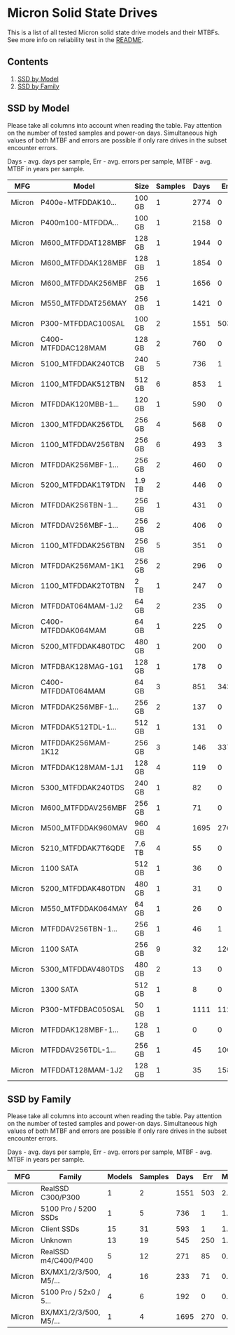 Micron Solid State Drives
=========================

This is a list of all tested Micron solid state drive models and their MTBFs. See
more info on reliability test in the [README](https://github.com/bsdhw/SMART).

Contents
--------

1. [ SSD by Model  ](#ssd-by-model)
2. [ SSD by Family ](#ssd-by-family)

SSD by Model
------------

Please take all columns into account when reading the table. Pay attention on the
number of tested samples and power-on days. Simultaneous high values of both MTBF
and errors are possible if only rare drives in the subset encounter errors.

Days - avg. days per sample,
Err  - avg. errors per sample,
MTBF - avg. MTBF in years per sample.

| MFG       | Model              | Size   | Samples | Days  | Err   | MTBF |
|-----------|--------------------|--------|---------|-------|-------|------|
| Micron    | P400e-MTFDDAK10... | 100 GB | 1       | 2774  | 0     | 7.60   |
| Micron    | P400m100-MTFDDA... | 100 GB | 1       | 2158  | 0     | 5.91   |
| Micron    | M600_MTFDDAT128MBF | 128 GB | 1       | 1944  | 0     | 5.33   |
| Micron    | M600_MTFDDAK128MBF | 128 GB | 1       | 1854  | 0     | 5.08   |
| Micron    | M600_MTFDDAK256MBF | 256 GB | 1       | 1656  | 0     | 4.54   |
| Micron    | M550_MTFDDAT256MAY | 256 GB | 1       | 1421  | 0     | 3.89   |
| Micron    | P300-MTFDDAC100SAL | 100 GB | 2       | 1551  | 503   | 2.30   |
| Micron    | C400-MTFDDAC128MAM | 128 GB | 2       | 760   | 0     | 2.08   |
| Micron    | 5100_MTFDDAK240TCB | 240 GB | 5       | 736   | 1     | 1.81   |
| Micron    | 1100_MTFDDAK512TBN | 512 GB | 6       | 853   | 1     | 1.80   |
| Micron    | MTFDDAK120MBB-1... | 120 GB | 1       | 590   | 0     | 1.62   |
| Micron    | 1300_MTFDDAK256TDL | 256 GB | 4       | 568   | 0     | 1.56   |
| Micron    | 1100_MTFDDAV256TBN | 256 GB | 6       | 493   | 3     | 1.29   |
| Micron    | MTFDDAK256MBF-1... | 256 GB | 2       | 460   | 0     | 1.26   |
| Micron    | 5200_MTFDDAK1T9TDN | 1.9 TB | 2       | 446   | 0     | 1.22   |
| Micron    | MTFDDAK256TBN-1... | 256 GB | 1       | 431   | 0     | 1.18   |
| Micron    | MTFDDAV256MBF-1... | 256 GB | 2       | 406   | 0     | 1.11   |
| Micron    | 1100_MTFDDAK256TBN | 256 GB | 5       | 351   | 0     | 0.96   |
| Micron    | MTFDDAK256MAM-1K1  | 256 GB | 2       | 296   | 0     | 0.81   |
| Micron    | 1100_MTFDDAK2T0TBN | 2 TB   | 1       | 247   | 0     | 0.68   |
| Micron    | MTFDDAT064MAM-1J2  | 64 GB  | 2       | 235   | 0     | 0.65   |
| Micron    | C400-MTFDDAK064MAM | 64 GB  | 1       | 225   | 0     | 0.62   |
| Micron    | 5200_MTFDDAK480TDC | 480 GB | 1       | 200   | 0     | 0.55   |
| Micron    | MTFDBAK128MAG-1G1  | 128 GB | 1       | 178   | 0     | 0.49   |
| Micron    | C400-MTFDDAT064MAM | 64 GB  | 3       | 851   | 343   | 0.44   |
| Micron    | MTFDDAK256MBF-1... | 256 GB | 2       | 137   | 0     | 0.38   |
| Micron    | MTFDDAK512TDL-1... | 512 GB | 1       | 131   | 0     | 0.36   |
| Micron    | MTFDDAK256MAM-1K12 | 256 GB | 3       | 146   | 337   | 0.35   |
| Micron    | MTFDDAK128MAM-1J1  | 128 GB | 4       | 119   | 0     | 0.33   |
| Micron    | 5300_MTFDDAK240TDS | 240 GB | 1       | 82    | 0     | 0.23   |
| Micron    | M600_MTFDDAV256MBF | 256 GB | 1       | 71    | 0     | 0.19   |
| Micron    | M500_MTFDDAK960MAV | 960 GB | 4       | 1695  | 270   | 0.19   |
| Micron    | 5210_MTFDDAK7T6QDE | 7.6 TB | 4       | 55    | 0     | 0.15   |
| Micron    | 1100 SATA          | 512 GB | 1       | 36    | 0     | 0.10   |
| Micron    | 5200_MTFDDAK480TDN | 480 GB | 1       | 31    | 0     | 0.09   |
| Micron    | M550_MTFDDAK064MAY | 64 GB  | 1       | 26    | 0     | 0.07   |
| Micron    | MTFDDAV256TBN-1... | 256 GB | 1       | 46    | 1     | 0.06   |
| Micron    | 1100 SATA          | 256 GB | 9       | 32    | 126   | 0.05   |
| Micron    | 5300_MTFDDAV480TDS | 480 GB | 2       | 13    | 0     | 0.04   |
| Micron    | 1300 SATA          | 512 GB | 1       | 8     | 0     | 0.02   |
| Micron    | P300-MTFDBAC050SAL | 50 GB  | 1       | 1111  | 1122  | 0.00   |
| Micron    | MTFDDAK128MBF-1... | 128 GB | 1       | 0     | 0     | 0.00   |
| Micron    | MTFDDAV256TDL-1... | 256 GB | 1       | 45    | 1008  | 0.00   |
| Micron    | MTFDDAT128MAM-1J2  | 128 GB | 1       | 35    | 1587  | 0.00   |

SSD by Family
-------------

Please take all columns into account when reading the table. Pay attention on the
number of tested samples and power-on days. Simultaneous high values of both MTBF
and errors are possible if only rare drives in the subset encounter errors.

Days - avg. days per sample,
Err  - avg. errors per sample,
MTBF - avg. MTBF in years per sample.

| MFG       | Family                 | Models | Samples | Days  | Err   | MTBF |
|-----------|------------------------|--------|---------|-------|-------|------|
| Micron    | RealSSD C300/P300      | 1      | 2       | 1551  | 503   | 2.30   |
| Micron    | 5100 Pro / 5200 SSDs   | 1      | 5       | 736   | 1     | 1.81   |
| Micron    | Client SSDs            | 15     | 31      | 593   | 1     | 1.51   |
| Micron    | Unknown                | 13     | 19      | 545   | 250   | 1.02   |
| Micron    | RealSSD m4/C400/P400   | 5      | 12      | 271   | 85    | 0.73   |
| Micron    | BX/MX1/2/3/500, M5/... | 4      | 16      | 233   | 71    | 0.62   |
| Micron    | 5100 Pro / 52x0 / 5... | 4      | 6       | 192   | 0     | 0.53   |
| Micron    | BX/MX1/2/3/500, M5/... | 1      | 4       | 1695  | 270   | 0.19   |
